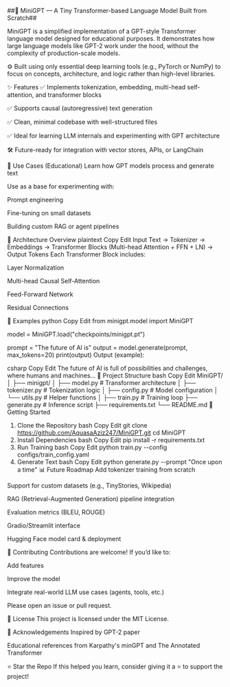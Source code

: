 ##🧠 MiniGPT — A Tiny Transformer-based Language Model Built from Scratch##

MiniGPT is a simplified implementation of a GPT-style Transformer language model designed for educational purposes. It demonstrates how large language models like GPT-2 work under the hood, without the complexity of production-scale models.

⚙️ Built using only essential deep learning tools (e.g., PyTorch or NumPy) to focus on concepts, architecture, and logic rather than high-level libraries.

✨ Features
✅ Implements tokenization, embedding, multi-head self-attention, and transformer blocks

✅ Supports causal (autoregressive) text generation

✅ Clean, minimal codebase with well-structured files

✅ Ideal for learning LLM internals and experimenting with GPT architecture

🛠️ Future-ready for integration with vector stores, APIs, or LangChain

📌 Use Cases (Educational)
Learn how GPT models process and generate text

Use as a base for experimenting with:

Prompt engineering

Fine-tuning on small datasets

Building custom RAG or agent pipelines

🧱 Architecture Overview
plaintext
Copy
Edit
Input Text → Tokenizer → Embeddings → Transformer Blocks (Multi-head Attention + FFN + LN) → Output Tokens
Each Transformer Block includes:

Layer Normalization

Multi-head Causal Self-Attention

Feed-Forward Network

Residual Connections

🧪 Examples
python
Copy
Edit
from minigpt.model import MiniGPT

model = MiniGPT.load("checkpoints/minigpt.pt")

prompt = "The future of AI is"
output = model.generate(prompt, max_tokens=20)
print(output)
Output (example):

csharp
Copy
Edit
The future of AI is full of possibilities and challenges, where humans and machines...
📁 Project Structure
bash
Copy
Edit
MiniGPT/
│
├── minigpt/
│   ├── model.py          # Transformer architecture
│   ├── tokenizer.py      # Tokenization logic
│   ├── config.py         # Model configuration
│   └── utils.py          # Helper functions
│
├── train.py              # Training loop
├── generate.py           # Inference script
├── requirements.txt
└── README.md
🚀 Getting Started
1. Clone the Repository
bash
Copy
Edit
git clone https://github.com/AquasaAziz247/MiniGPT.git
cd MiniGPT
2. Install Dependencies
bash
Copy
Edit
pip install -r requirements.txt
3. Run Training
bash
Copy
Edit
python train.py --config configs/train_config.yaml
4. Generate Text
bash
Copy
Edit
python generate.py --prompt "Once upon a time"
📊 Future Roadmap
 Add tokenizer training from scratch

 Support for custom datasets (e.g., TinyStories, Wikipedia)

 RAG (Retrieval-Augmented Generation) pipeline integration

 Evaluation metrics (BLEU, ROUGE)

 Gradio/Streamlit interface

 Hugging Face model card & deployment

🤝 Contributing
Contributions are welcome! If you’d like to:

Add features

Improve the model

Integrate real-world LLM use cases (agents, tools, etc.)

Please open an issue or pull request.

📜 License
This project is licensed under the MIT License.

🙌 Acknowledgements
Inspired by GPT-2 paper

Educational references from Karpathy's minGPT and The Annotated Transformer

⭐️ Star the Repo
If this helped you learn, consider giving it a ⭐️ to support the project!

